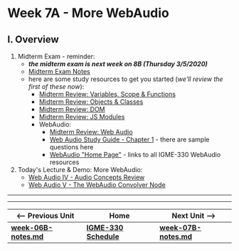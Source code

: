 # Week 7A - More WebAudio

## I. Overview
1) Midterm Exam - reminder: 
    - ***the midterm exam is next week on 8B (Thursday 3/5/2020)*** 
    - [Midterm Exam Notes](../exams/midterm-exam-review.md)
    - here are some study resources to get you started (*we'll review the first of these now*):
      - [Midterm Review: Variables, Scope & Functions](../exams/midterm-variables-scope-functions-review.md)
      - [Midterm Review: Objects & Classes](../exams/midterm-objects-classes-review.md)
      - [Midterm Review: DOM](../exams/midterm-dom-review.md)
      - [Midterm Review: JS Modules](../exams/midterm-js-modules-review.md)
      - WebAudio:
        - [Midterm Review: Web Audio](../exams/midterm-webaudio-review.md)
        - [Web Audio Study Guide - Chapter 1](https://github.com/tonethar/IGME-330-Master/blob/master/notes/web-audio-chapter-1.md) - there are sample questions here
         - [WebAudio "Home Page"](https://github.com/tonethar/IGME-330-Master/blob/master/notes/web-audio-visualizer-home.md)   -  links to all IGME-330 WebAudio resources
2) Today's Lecture & Demo: More WebAudio:
    - [Web Audio IV - Audio Concepts Review](https://github.com/tonethar/IGME-330-Master/blob/master/notes/demo-web-audio-4.md)
    - [Web Audio V - The WebAudio Convolver Node](https://github.com/tonethar/IGME-330-Master/blob/master/notes/demo-web-audio-5.md)
  



<hr><hr>

| <-- Previous Unit | Home | Next Unit -->
| --- | --- | --- 
| [**week-06B-notes.md**](week-06B-notes.md)     |  [**IGME-330 Schedule**](../schedule.md) | [**week-07B-notes.md**](week-07B-notes.md)

